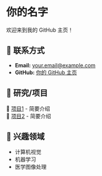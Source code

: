 # 你的名字  

欢迎来到我的 GitHub 主页！  

## 📧 联系方式  
- **Email:** your.email@example.com  
- **GitHub:** [你的 GitHub 主页](https://github.com/your-github-username)  

## 📂 研究/项目  
🔹 [项目1](#) - 简要介绍  
🔹 [项目2](#) - 简要介绍  

## 🌱 兴趣领域  
- 计算机视觉  
- 机器学习  
- 医学图像处理  
